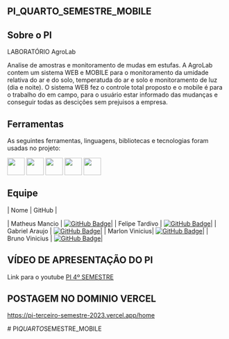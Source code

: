 ﻿## PI_QUARTO_SEMESTRE_MOBILE

 
## Sobre o PI

LABORATÓRIO AgroLab

Analise de amostras e monitoramento de mudas em estufas.
A AgroLab contem um sistema WEB e MOBILE para o monitoramento da umidade relativa do ar e do solo, temperatuda do ar e solo e monitoramento de luz (dia e noite).
O sistema WEB fez o controle total proposto e o mobile é para o trabalho do em campo, para o usuário estar informado das mudanças e conseguir todas as descições sem prejuisos a empresa.

<span id="tecnologias">

## Ferramentas 

As seguintes ferramentas, linguagens, bibliotecas e tecnologias foram usadas no projeto:
 
<img align="center" height="40" width="40" src="https://cdn.jsdelivr.net/gh/devicons/devicon/icons/react/react-original.svg" />
<img align="center" height="40" width="40" src="https://cdn.jsdelivr.net/gh/devicons/devicon/icons/nodejs/nodejs-original.svg" />
<img align="center" height="40" width="40" src="https://cdn.jsdelivr.net/gh/devicons/devicon/icons/express/express-original.svg" />
<img align="center" height="40" width="40" src="https://cdn.jsdelivr.net/gh/devicons/devicon/icons/mongodb/mongodb-original-wordmark.svg" />
<img align="center" height="40" width="40" src="https://cdn.jsdelivr.net/gh/devicons/devicon/icons/git/git-original.svg" />


## Equipe
    
| Nome | GitHub |

| Matheus Mancio | [![GitHub Badge](https://img.shields.io/badge/GitHub-111217?style=flat-square&logo=github&logoColor=white)](https://github.com/mamancio)|
| Felipe Tardivo | [![GitHub Badge](https://img.shields.io/badge/GitHub-111217?style=flat-square&logo=github&logoColor=white)](https://github.com/FelipeTardivo)|
| Gabriel Araujo | [![GitHub Badge](https://img.shields.io/badge/GitHub-111217?style=flat-square&logo=github&logoColor=white)](https://github.com/GabrielAraujo989)|
| Marlon Vinicius| [![GitHub Badge](https://img.shields.io/badge/GitHub-111217?style=flat-square&logo=github&logoColor=white)](https://github.com/marlon-vinicius)|
| Bruno Vinicius | [![GitHub Badge](https://img.shields.io/badge/GitHub-111217?style=flat-square&logo=github&logoColor=white)](https://github.com/bruuno1994)|

<span id="equipe">


## VÍDEO DE APRESENTAÇÃO DO PI

Link para o youtube [PI 4º SEMESTRE](https://youtu.be/nJWp3ZqJyNQ)


## POSTAGEM NO DOMINIO VERCEL

https://pi-terceiro-semestre-2023.vercel.app/home

#   P I _ Q U A R T O _ S E M E S T R E _ M O B I L E 
 
